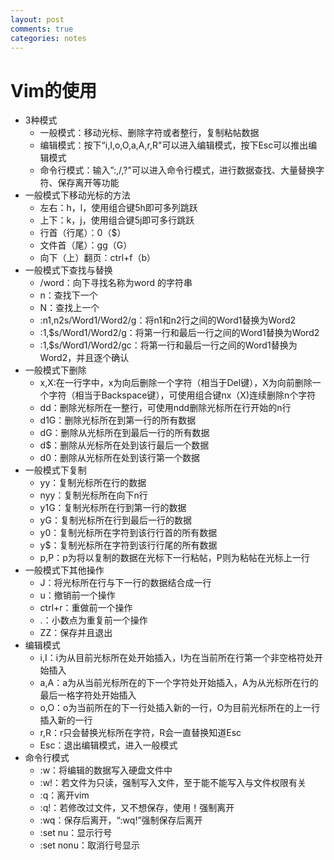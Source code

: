 ```yaml
---
layout: post
comments: true
categories: notes
---
```


# Vim的使用

- 3种模式
  - 一般模式：移动光标、删除字符或者整行，复制粘帖数据
  - 编辑模式：按下“i,I,o,O,a,A,r,R"可以进入编辑模式，按下Esc可以推出编辑模式
  - 命令行模式：输入”:,/,?"可以进入命令行模式，进行数据查找、大量替换字符、保存离开等功能
- 一般模式下移动光标的方法
  - 左右：h，l，使用组合键5h即可多列跳跃
  - 上下：k，j，使用组合键5j即可多行跳跃
  - 行首（行尾）：0（$）
  - 文件首（尾）：gg（G）
  - 向下（上）翻页：ctrl+f（b）
- 一般模式下查找与替换
  - /word：向下寻找名称为word 的字符串
  - n：查找下一个
  - N：查找上一个
  - :n1,n2s/Word1/Word2/g：将n1和n2行之间的Word1替换为Word2
  - :1,$s/Word1/Word2/g：将第一行和最后一行之间的Word1替换为Word2
  - :1,$s/Word1/Word2/gc：将第一行和最后一行之间的Word1替换为Word2，并且逐个确认
- 一般模式下删除
  - x,X:在一行字中，x为向后删除一个字符（相当于Del键），X为向前删除一个字符（相当于Backspace键），可使用组合键nx（X)连续删除n个字符
  - dd：删除光标所在一整行，可使用ndd删除光标所在行开始的n行
  - d1G：删除光标所在到第一行的所有数据
  - dG：删除从光标所在到最后一行的所有数据
  - d$：删除从光标所在处到该行最后一个数据
  - d0：删除从光标所在处到该行第一个数据
- 一般模式下复制
  - yy：复制光标所在行的数据
  - nyy：复制光标所在向下n行
  - y1G：复制光标所在行到第一行的数据
  - yG：复制光标所在行到最后一行的数据
  - y0：复制光标所在字符到该行行首的所有数据
  - y$：复制光标所在字符到该行行尾的所有数据
  - p,P：p为将以复制的数据在光标下一行粘帖，P则为粘帖在光标上一行
- 一般模式下其他操作
  - J：将光标所在行与下一行的数据结合成一行
  - u：撤销前一个操作
  - ctrl+r：重做前一个操作
  - .：小数点为重复前一个操作
  - ZZ：保存并且退出
- 编辑模式
  - i,I：i为从目前光标所在处开始插入，I为在当前所在行第一个非空格符处开始插入
  - a,A：a为从当前光标所在的下一个字符处开始插入，A为从光标所在行的最后一格字符处开始插入
  - o,O：o为当前所在的下一行处插入新的一行，O为目前光标所在的上一行插入新的一行
  - r,R：r只会替换光标所在字符，R会一直替换知道Esc
  - Esc：退出编辑模式，进入一般模式
- 命令行模式
  - :w：将编辑的数据写入硬盘文件中
  - :w!：若文件为只读，强制写入文件，至于能不能写入与文件权限有关
  - :q：离开vim
  - :q!：若修改过文件，又不想保存，使用！强制离开
  - :wq：保存后离开，“:wq!”强制保存后离开
  - :set nu：显示行号
  - :set nonu：取消行号显示